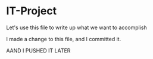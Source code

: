 IT-Project
==========


Let's use this file to write up what we want to accomplish

I made a change to this file, and I committed it.

AAND I PUSHED IT LATER
